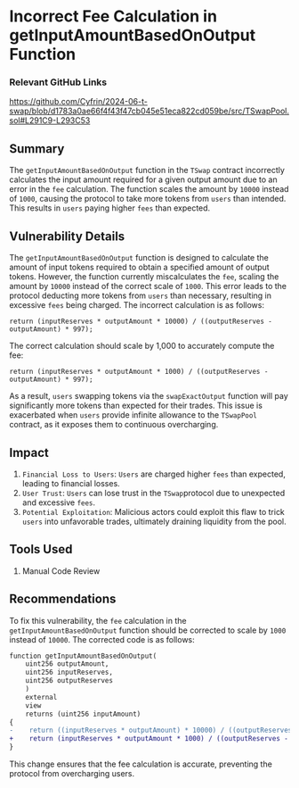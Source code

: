 # Incorrect Fee Calculation in getInputAmountBasedOnOutput Function            

### Relevant GitHub Links

https://github.com/Cyfrin/2024-06-t-swap/blob/d1783a0ae66f4f43f47cb045e51eca822cd059be/src/TSwapPool.sol#L291C9-L293C53

## Summary
The `getInputAmountBasedOnOutput` function in the `TSwap` contract incorrectly calculates the input amount required for a given output amount due to an error in the `fee` calculation. The function scales the amount by `10000` instead of `1000`, causing the protocol to take more tokens from `users` than intended. This results in `users` paying higher `fees` than expected.

## Vulnerability Details
The `getInputAmountBasedOnOutput` function is designed to calculate the amount of input tokens required to obtain a specified amount of output tokens. However, the function currently miscalculates the `fee`, scaling the amount by `10000` instead of the correct scale of `1000`. This error leads to the protocol deducting more tokens from `users` than necessary, resulting in excessive `fees` being charged. The incorrect calculation is as follows:

```solidity
return (inputReserves * outputAmount * 10000) / ((outputReserves - outputAmount) * 997);
```
The correct calculation should scale by 1,000 to accurately compute the fee:

```solidity
return (inputReserves * outputAmount * 1000) / ((outputReserves - outputAmount) * 997);
```
As a result, `users` swapping tokens via the `swapExactOutput` function will pay significantly more tokens than expected for their trades. This issue is exacerbated when `users` provide infinite allowance to the `TSwapPool` contract, as it exposes them to continuous overcharging.

## Impact
1. `Financial Loss to Users`: `Users` are charged higher `fees` than expected, leading to financial losses.
2. `User Trust`: `Users` can lose trust in the `TSwap`protocol due to unexpected and excessive `fees`.
3. `Potential Exploitation`: Malicious actors could exploit this flaw to trick `users` into unfavorable trades, ultimately draining liquidity from the pool.

## Tools Used
1. Manual Code Review

## Recommendations
To fix this vulnerability, the `fee` calculation in the `getInputAmountBasedOnOutput` function should be corrected to scale by `1000` instead of `10000`. The corrected code is as follows:

```diff
function getInputAmountBasedOnOutput(
    uint256 outputAmount,
    uint256 inputReserves,
    uint256 outputReserves
    ) 
    external 
    view 
    returns (uint256 inputAmount) 
{
-    return ((inputReserves * outputAmount) * 10000) / ((outputReserves - outputAmount) * 997);
+    return (inputReserves * outputAmount * 1000) / ((outputReserves - outputAmount) * 997);
}
```
This change ensures that the fee calculation is accurate, preventing the protocol from overcharging users.